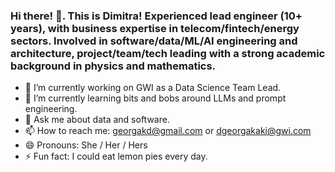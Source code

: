 ### Hi there! 👋. This is Dimitra! Experienced lead engineer (10+ years), with business expertise in telecom/fintech/energy sectors. Involved in software/data/ML/AI engineering and architecture, project/team/tech leading with a strong academic background in physics and mathematics. 



- 🔭 I’m currently working on GWI as a Data Science Team Lead.
- 🌱 I’m currently learning bits and bobs around LLMs and prompt engineering.
- 💬 Ask me about data and software.
- 📫 How to reach me: georgakd@gmail.com or dgeorgakaki@gwi.com
- 😄 Pronouns: She / Her / Hers
- ⚡ Fun fact: I could eat lemon pies every day.
  

